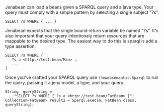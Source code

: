 Jenabean can load a beans given a SPARQL query and a java type.  Your query must comply with a simple pattern by selecting a single subject "?s".

```
SELECT ?s WHERE { ... }
```

Jenabean expects that the single bound return variable be named "?s".  It's also important that your query intentionaly return resources that are mappable to the desired type.  The easiest way to do this is sparql is add a type assertion:

```
SELECT ?s WHERE { 
   ?s a <http://test.bean/Man> . 
   ...
}
```

Once you've crafted your SPARQL query use `thewebsemantic.Sparql` to run the query, passing it a jena model, a type, and your query.
```
String 	queryString = 
	"SELECT ?s WHERE { ?s a <http://test.bean/FatBean> }";
Collection<FatBean> result2 = Sparql.exec(m, FatBean.class, queryString);
```